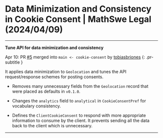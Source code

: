 <!-- Copyright (c) 2024 Tobias Briones. All rights reserved. -->
<!-- SPDX-License-Identifier: CC-BY-4.0 -->
<!-- This file is part of https://github.com/tobiasbriones/blog -->

# Data Minimization and Consistency in Cookie Consent | MathSwe Legal (2024/04/09)

---

**Tune API for data minimization and consistency**

Apr 10: PR [#5](https://github.com/mathswe/legal/pull/5) merged into `main
<- cookie-consent` by [tobiasbriones](https://github.com/tobiasbriones)
{: .pr-subtitle }

It applies data minimization to `Geolocation` and tunes the API request/response
schemes for posting consents.

- Removes many unnecessary fields from the `Geolocation` record that were placed
  as defaults in `v0.1.0`.

- Changes the `analytics` field to `analytical` in `CookieConsentPref` for
  vocabulary consistency.

- Defines the `ClientCookieConsent` to respond with more appropriate information
  to consume by the client. It prevents sending all the data back to the client
  which is unnecessary.

---
